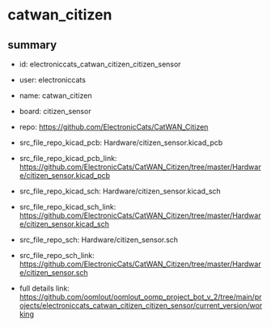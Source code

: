# catwan_citizen
 
## summary 
* id: electroniccats_catwan_citizen_citizen_sensor
* user: electroniccats
* name: catwan_citizen
* board: citizen_sensor
* repo: https://github.com/ElectronicCats/CatWAN_Citizen
* src_file_repo_kicad_pcb: Hardware/citizen_sensor.kicad_pcb
* src_file_repo_kicad_pcb_link: https://github.com/ElectronicCats/CatWAN_Citizen/tree/master/Hardware/citizen_sensor.kicad_pcb
* src_file_repo_kicad_sch: Hardware/citizen_sensor.kicad_sch
* src_file_repo_kicad_sch_link: https://github.com/ElectronicCats/CatWAN_Citizen/tree/master/Hardware/citizen_sensor.kicad_sch

* src_file_repo_sch: Hardware/citizen_sensor.sch
* src_file_repo_sch_link: https://github.com/ElectronicCats/CatWAN_Citizen/tree/master/Hardware/citizen_sensor.sch
* full details link: https://github.com/oomlout/oomlout_oomp_project_bot_v_2/tree/main/projects/electroniccats_catwan_citizen_citizen_sensor/current_version/working  






